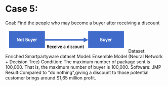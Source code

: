 # Case 5:					

Goal: Find the people who may become a buyer after receiving a discount
![image](https://github.com/YingchuLo/Data-Warehousing-Business-Intelligence-and-Data-Mining/blob/master/project5/Screen%20Shot%202019-03-22%20at%203.44.45%20PM.png)
Dataset: Enriched Smartpartyware dataset
Model: Ensemble Model (Neural Network + Decision Tree)
Condition: The maximum number of package sent is 100,000. That is, the maximum number of buyer is 100,000.
Software: JMP
Result:Compared to "do nothing",giving a discount to those potential customer brings around $1,65 million profit. 





